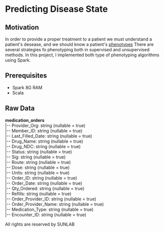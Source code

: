 # Predicting Disease State

## Motivation

In order to provide a proper treatment to a patient we must understand a patient's desease, and we should know a patient's [phenotypes](https://en.wikipedia.org/wiki/Phenotype) There are several strategies fo phenotyping both in supervised and unsupervised methods. In this project, I implemented both type of phenotyping algorithms using Spark.

## Prerequisites

<ul class="skill-list">
	<li>Spark 8G RAM</li>
    <li>Scala</li>
</ul>

## Raw Data 

**medication_orders** </br>
 |-- Provider_Org: string (nullable = true) </br>
 |-- Member_ID: string (nullable = true) </br>
 |-- Last_Filled_Date: string (nullable = true) </br>
 |-- Drug_Name: string (nullable = true) </br>
 |-- Drug_NDC: string (nullable = true)</br>
 |-- Status: string (nullable = true)</br>
 |-- Sig: string (nullable = true)</br>
 |-- Route: string (nullable = true)</br>
 |-- Dose: string (nullable = true)</br>
 |-- Units: string (nullable = true)</br>
 |-- Order_ID: string (nullable = true)</br>
 |-- Order_Date: string (nullable = true)</br>
 |-- Qty_Ordered: string (nullable = true)</br>
 |-- Refills: string (nullable = true)</br>
 |-- Order_Provider_ID: string (nullable = true)</br>
 |-- Order_Provider_Name: string (nullable = true)</br>
 |-- Medication_Type: string (nullable = true)</br>
 |-- Encounter_ID: string (nullable = true)</br>



All rights are reserved by SUNLAB





